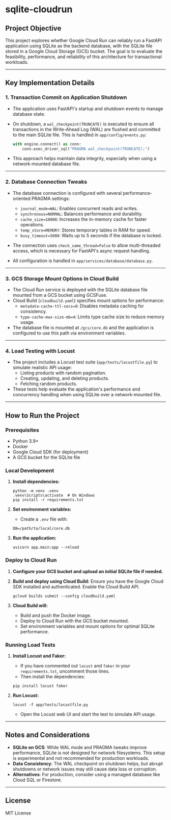 # sqlite-cloudrun

## Project Objective

This project explores whether Google Cloud Run can reliably run a FastAPI application using SQLite as the backend database, with the SQLite file stored in a Google Cloud Storage (GCS) bucket. The goal is to evaluate the feasibility, performance, and reliability of this architecture for transactional workloads.

---

## Key Implementation Details

### 1. Transaction Commit on Application Shutdown

- The application uses FastAPI's startup and shutdown events to manage database state.
- On shutdown, a `wal_checkpoint(TRUNCATE)` is executed to ensure all transactions in the Write-Ahead Log (WAL) are flushed and committed to the main SQLite file. This is handled in `app/config/events.py`:

    ```python
    with engine.connect() as conn:
        conn.exec_driver_sql("PRAGMA wal_checkpoint(TRUNCATE);")
    ```

- This approach helps maintain data integrity, especially when using a network-mounted database file.

---

### 2. Database Connection Tweaks

- The database connection is configured with several performance-oriented PRAGMA settings:

  - `journal_mode=WAL`: Enables concurrent reads and writes.
  - `synchronous=NORMAL`: Balances performance and durability.
  - `cache_size=10000`: Increases the in-memory cache for faster operations.
  - `temp_store=MEMORY`: Stores temporary tables in RAM for speed.
  - `busy_timeout=5000`: Waits up to 5 seconds if the database is locked.

- The connection uses `check_same_thread=False` to allow multi-threaded access, which is necessary for FastAPI's async request handling.
- All configuration is handled in `app/services/database/database.py`.

---

### 3. GCS Storage Mount Options in Cloud Build

- The Cloud Run service is deployed with the SQLite database file mounted from a GCS bucket using GCSFuse.
- Cloud Build (`cloudbuild.yaml`) specifies mount options for performance:
  - `metadata-cache-ttl-secs=0`: Disables metadata caching for consistency.
  - `type-cache-max-size-mb=4`: Limits type cache size to reduce memory usage.
- The database file is mounted at `/gcs/core.db` and the application is configured to use this path via environment variables.

---

### 4. Load Testing with Locust

- The project includes a Locust test suite (`app/tests/locustfile.py`) to simulate realistic API usage:
  - Listing products with random pagination.
  - Creating, updating, and deleting products.
  - Fetching random products.
- These tests help evaluate the application's performance and concurrency handling when using SQLite over a network-mounted file.

---

## How to Run the Project

### Prerequisites

- Python 3.9+
- Docker
- Google Cloud SDK (for deployment)
- A GCS bucket for the SQLite file

### Local Development

1. **Install dependencies:**

    ```
    python -m venv .venv
    .venv\Scripts\activate  # On Windows
    pip install -r requirements.txt
    ```

2. **Set environment variables:**
    - Create a `.env` file with:

    ```
    DB=/path/to/local/core.db
    ```

3. **Run the application:**
    ```
    uvicorn app.main:app --reload
    ```

### Deploy to Cloud Run

1. **Configure your GCS bucket and upload an initial SQLite file if needed.**

2. **Build and deploy using Cloud Build:**
    Ensure you have the Google Cloud SDK installed and authenticated. Enable the Cloud Build API.

    ```
    gcloud builds submit --config cloudbuild.yaml
    ```

3. **Cloud Build will:**
    - Build and push the Docker image.
    - Deploy to Cloud Run with the GCS bucket mounted.
    - Set environment variables and mount options for optimal SQLite performance.

### Running Load Tests

1. **Install Locust and Faker:**
    - If you have commented out `locust` and `faker` in your `requirements.txt`, uncomment those lines.
    - Then install the dependencies:

    ```
    pip install locust faker
    ```

2. **Run Locust:**
    ```
    locust -f app/tests/locustfile.py
    ```
    - Open the Locust web UI and start the test to simulate API usage.

---

## Notes and Considerations

- **SQLite on GCS**: While WAL mode and PRAGMA tweaks improve performance, SQLite is not designed for network filesystems. This setup is experimental and not recommended for production workloads.
- **Data Consistency**: The WAL checkpoint on shutdown helps, but abrupt shutdowns or network issues may still cause data loss or corruption.
- **Alternatives**: For production, consider using a managed database like Cloud SQL or Firestore.

---

## License

MIT License
